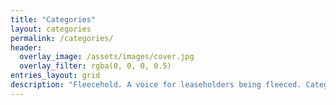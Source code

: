 ```yaml
---
title: "Categories"
layout: categories
permalink: /categories/
header:
  overlay_image: /assets/images/cover.jpg
  overlay_filter: rgba(0, 0, 0, 0.5)
entries_layout: grid
description: "Fleecehold. A voice for leaseholders being fleeced. Categories. Blog. Shared. "
---
```

